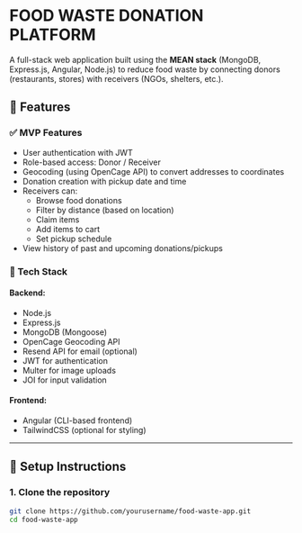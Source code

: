 # FOOD WASTE DONATION PLATFORM

A full-stack web application built using the **MEAN stack** (MongoDB, Express.js, Angular, Node.js) to reduce food waste by connecting donors (restaurants, stores) with receivers (NGOs, shelters, etc.).

## 🌟 Features

### ✅ MVP Features
- User authentication with JWT
- Role-based access: Donor / Receiver
- Geocoding (using OpenCage API) to convert addresses to coordinates
- Donation creation with pickup date and time
- Receivers can:
  - Browse food donations
  - Filter by distance (based on location)
  - Claim items
  - Add items to cart
  - Set pickup schedule
- View history of past and upcoming donations/pickups

### 🧠 Tech Stack

#### Backend:
- Node.js
- Express.js
- MongoDB (Mongoose)
- OpenCage Geocoding API
- Resend API for email (optional)
- JWT for authentication
- Multer for image uploads
- JOI for input validation

#### Frontend:
- Angular (CLI-based frontend)
- TailwindCSS (optional for styling)

---

## 🔧 Setup Instructions

### 1. Clone the repository

```bash
git clone https://github.com/yourusername/food-waste-app.git
cd food-waste-app
